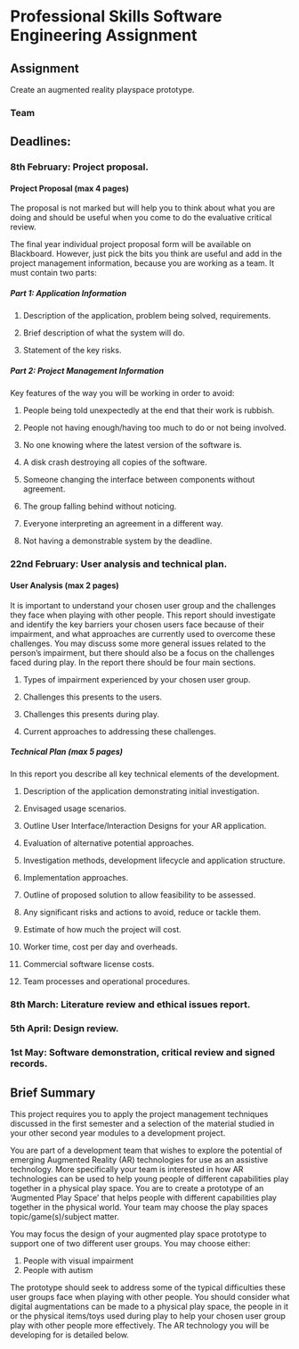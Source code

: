 # Professional Skills Software Engineering Assignment

## Assignment
Create an augmented reality playspace prototype.

### Team

## Deadlines: 

### 8th February: Project proposal. 

#### Project Proposal (max 4 pages) 

The proposal is not marked but will help you to think about what you are doing and should be useful when you come to do the evaluative critical review. 

The final year individual project proposal form will be available on Blackboard. However, just pick the bits you think are useful and add in the project management information, because you are working as a team. It must contain two parts: 

##### Part 1: Application Information 

1. Description of the application, problem being solved, requirements. 

2. Brief description of what the system will do. 

3. Statement of the key risks. 

##### Part 2: Project Management Information 

Key features of the way you will be working in order to avoid: 

1. People being told unexpectedly at the end that their work is rubbish. 

2. People not having enough/having too much to do or not being involved. 

3. No one knowing where the latest version of the software is. 

4. A disk crash destroying all copies of the software. 

5. Someone changing the interface between components without agreement. 

6. The group falling behind without noticing. 

7. Everyone interpreting an agreement in a different way. 

8. Not having a demonstrable system by the deadline.

### 22nd February: User analysis and technical plan. 

#### User Analysis (max 2 pages) 

It is important to understand your chosen user group and the challenges they face when playing with other people. This report should investigate and identify the key barriers your chosen users face because of their impairment, and what approaches are currently used to overcome these challenges. You may discuss some more general issues related to the person’s impairment, but there should also be a focus on the challenges faced during play. In the report there should be four main sections. 

1. Types of impairment experienced by your chosen user group. 

2. Challenges this presents to the users. 

3. Challenges this presents during play. 

4. Current approaches to addressing these challenges.

##### Technical Plan (max 5 pages) 

In this report you describe all key technical elements of the development. 

1. Description of the application demonstrating initial investigation. 

2. Envisaged usage scenarios. 

3. Outline User Interface/Interaction Designs for your AR application. 

4. Evaluation of alternative potential approaches. 

5. Investigation methods, development lifecycle and application structure. 

6. Implementation approaches. 

7. Outline of proposed solution to allow feasibility to be assessed. 

8. Any significant risks and actions to avoid, reduce or tackle them. 

9. Estimate of how much the project will cost. 

10. Worker time, cost per day and overheads. 

11. Commercial software license costs. 

12. Team processes and operational procedures.

### 8th March: Literature review and ethical issues report. 

### 5th April: Design review. 

### 1st May: Software demonstration, critical review and signed records.

## Brief Summary 

This project requires you to apply the project management techniques discussed in the first semester and a selection of the material studied in your other second year modules to a development project. 

You are part of a development team that wishes to explore the potential of emerging Augmented Reality (AR) technologies for use as an assistive technology. More specifically your team is interested in how AR technologies can be used to help young people of different capabilities play together in a physical play space. You are to create a prototype of an ‘Augmented Play Space’ that helps people with different capabilities play together in the physical world. Your team may choose the play spaces topic/game(s)/subject matter. 

You may focus the design of your augmented play space prototype to support one of two different user groups. You may choose either: 

1. People with visual impairment 
2. People with autism 

The prototype should seek to address some of the typical difficulties these user groups face when playing with other people. You should consider what digital augmentations can be made to a physical play space, the people in it or the physical items/toys used during play to help your chosen user group play with other people more effectively. The AR technology you will be developing for is detailed below.
